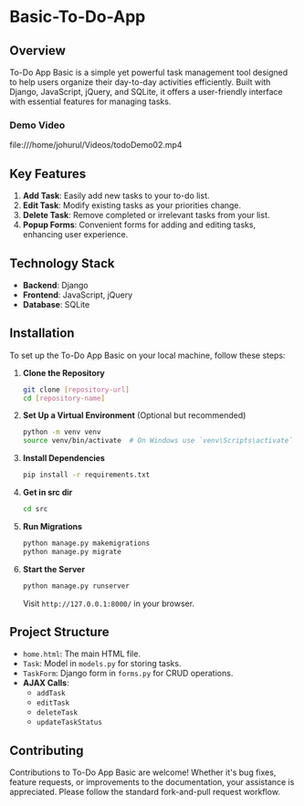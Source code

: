 # Basic-To-Do-App

## Overview
To-Do App Basic is a simple yet powerful task management tool designed to help users organize their day-to-day activities efficiently. Built with Django, JavaScript, jQuery, and SQLite, it offers a user-friendly interface with essential features for managing tasks.

### Demo Video

file:///home/johurul/Videos/todoDemo02.mp4



## Key Features
1. **Add Task**: Easily add new tasks to your to-do list.
2. **Edit Task**: Modify existing tasks as your priorities change.
3. **Delete Task**: Remove completed or irrelevant tasks from your list.
4. **Popup Forms**: Convenient forms for adding and editing tasks, enhancing user experience.

## Technology Stack
- **Backend**: Django
- **Frontend**: JavaScript, jQuery
- **Database**: SQLite

## Installation

To set up the To-Do App Basic on your local machine, follow these steps:

1. **Clone the Repository**
   ```bash
   git clone [repository-url]
   cd [repository-name]
   ```

2. **Set Up a Virtual Environment** (Optional but recommended)
   ```bash
   python -m venv venv
   source venv/bin/activate  # On Windows use `venv\Scripts\activate`
   ```

3. **Install Dependencies**
   ```bash
   pip install -r requirements.txt
   ```

4. **Get in src dir**
   ```bash
   cd src
   ```

5. **Run Migrations**
   ```bash
   python manage.py makemigrations
   python manage.py migrate
   ```

6. **Start the Server**
   ```bash
   python manage.py runserver
   ```

   Visit `http://127.0.0.1:8000/` in your browser.

## Project Structure
- `home.html`: The main HTML file.
- `Task`: Model in `models.py` for storing tasks.
- `TaskForm`: Django form in `forms.py` for CRUD operations.
- **AJAX Calls**:
  - `addTask`
  - `editTask`
  - `deleteTask`
  - `updateTaskStatus`

## Contributing
Contributions to To-Do App Basic are welcome! Whether it's bug fixes, feature requests, or improvements to the documentation, your assistance is appreciated. Please follow the standard fork-and-pull request workflow.
